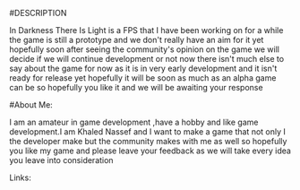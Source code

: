 #DESCRIPTION

In Darkness There Is Light is a FPS that I have been working on for a while the game is still a prototype and we don't really have an aim for it yet hopefully soon after seeing the community's opinion on the game we will decide if we will continue development or not now there isn't much else to say about the game for now as it is in very early development and it isn't ready for release yet hopefully it will be soon as much as an alpha game can be so hopefully you like it and we will be awaiting your response

#About Me:

I am an amateur in game development ,have a hobby and like game development.I am Khaled Nassef and I want to make a game that not only I the developer make but the community makes with me as well so hopefully you like my game and please leave your feedback as we will take every idea you leave into consideration

​Links:
